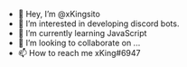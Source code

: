 - 👋 Hey, I’m @xKingsito
- 👀 I’m interested in developing discord bots.
- 🌱 I’m currently learning JavaScript
- 💞️ I’m looking to collaborate on ...
- 📫 How to reach me xKing#6947

<!---
xKingsito/xKingsito is a ✨ special ✨ repository because its `README.md` (this file) appears on your GitHub profile.
You can click the Preview link to take a look at your changes.
--->
